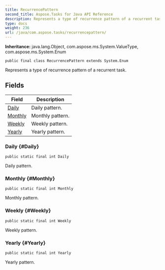 ```yaml
---
title: RecurrencePattern
second_title: Aspose.Tasks for Java API Reference
description: Represents a type of recurrence pattern of a recurrent task.
type: docs
weight: 236
url: /java/com.aspose.tasks/recurrencepattern/
---
```


**Inheritance:**
java.lang.Object, com.aspose.ms.System.ValueType, com.aspose.ms.System.Enum
```
public final class RecurrencePattern extends System.Enum
```

Represents a type of recurrence pattern of a recurrent task.
## Fields

| Field | Description |
| --- | --- |
| [Daily](#Daily) | Daily pattern. |
| [Monthly](#Monthly) | Monthly pattern. |
| [Weekly](#Weekly) | Weekly pattern. |
| [Yearly](#Yearly) | Yearly pattern. |
### Daily {#Daily}
```
public static final int Daily
```


Daily pattern.

### Monthly {#Monthly}
```
public static final int Monthly
```


Monthly pattern.

### Weekly {#Weekly}
```
public static final int Weekly
```


Weekly pattern.

### Yearly {#Yearly}
```
public static final int Yearly
```


Yearly pattern.

